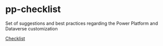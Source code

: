 # pp-checklist
Set of suggestions and best practices regarding the Power Platform and Dataverse customization


[Checklist](./Checklist.md)
